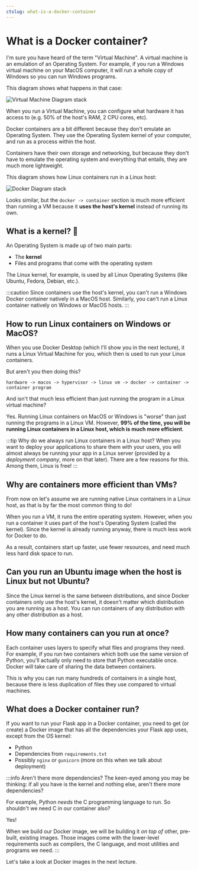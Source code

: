 ```yaml
---
ctslug: what-is-a-docker-container
---
```


# What is a Docker container?

I'm sure you have heard of the term "Virtual Machine". A virtual machine is an emulation of an Operating System. For example, if you run a Windows virtual machine on your MacOS computer, it will run a whole copy of Windows so you can run Windows programs.

This diagram shows what happens in that case:

![Virtual Machine Diagram stack](https://res.cloudinary.com/teclado/image/upload/v1689180716/courses/rest-apis-flask-python/vm.drawio_nlrxmx.png)

When you run a Virtual Machine, you can configure what hardware it has access to (e.g. 50% of the host's RAM, 2 CPU cores, etc).

Docker containers are a bit different because they don't emulate an Operating System. They use the Operating System kernel of your computer, and run as a process within the host.

Containers have their own storage and networking, but because they don't have to emulate the operating system and everything that entails, they are much more lightweight.

This diagram shows how Linux containers run in a Linux host:

![Docker Diagram stack](https://res.cloudinary.com/teclado/image/upload/v1689180716/courses/rest-apis-flask-python/docker-linux.drawio_ebvff5.png)

Looks similar, but the `docker -> container` section is much more efficient than running a VM because it **uses the host's kernel** instead of running its own.

## What is a kernel? 🍿

An Operating System is made up of two main parts:

- The **kernel**
- Files and programs that come with the operating system

The Linux kernel, for example, is used by all Linux Operating Systems (like Ubuntu, Fedora, Debian, etc.).

:::caution
Since containers use the host's kernel, you can't run a Windows Docker container natively in a MacOS host. Similarly, you can't run a Linux container natively on Windows or MacOS hosts.
:::

## How to run Linux containers on Windows or MacOS?

When you use Docker Desktop (which I'll show you in the next lecture), it runs a Linux Virtual Machine for you, which then is used to run your Linux containers.

But aren't you then doing this?

```
hardware -> macos -> hypervisor -> linux vm -> docker -> container -> container program
```

And isn't that much less efficient than just running the program in a Linux virtual machine?

Yes. Running Linux containers on MacOS or Windows is "worse" than just running the programs in a Linux VM. However, **99% of the time, you will be running Linux containers in a Linux host, which is much more efficient**.

:::tip Why do we always run Linux containers in a Linux host?
When you want to deploy your applications to share them with your users, you will almost always be running your app in a Linux server (provided by a _deployment company_, more on that later). There are a few reasons for this. Among them, Linux is free!
:::

## Why are containers more efficient than VMs?

From now on let's assume we are running native Linux containers in a Linux host, as that is by far the most common thing to do!

When you run a VM, it runs the entire operating system. However, when you run a container it uses part of the host's Operating System (called the kernel). Since the kernel is already running anyway, there is much less work for Docker to do.

As a result, containers start up faster, use fewer resources, and need much less hard disk space to run.

## Can you run an Ubuntu image when the host is Linux but not Ubuntu?

Since the Linux kernel is the same between distributions, and since Docker containers only use the host's kernel, it doesn't matter which distribution you are running as a host. You can run containers of any distribution with any other distribution as a host.

## How many containers can you run at once?

Each container uses layers to specify what files and programs they need. For example, if you run two containers which both use the same version of Python, you'll actually only need to store that Python executable once. Docker will take care of sharing the data between containers.

This is why you can run many hundreds of containers in a single host, because there is less duplication of files they use compared to virtual machines.

## What does a Docker container run?

If you want to run your Flask app in a Docker container, you need to get (or create) a Docker image that has all the dependencies your Flask app uses, except from the OS kernel:

- Python
- Dependencies from `requirements.txt`
- Possibly `nginx` or `gunicorn` (more on this when we talk about deployment)

:::info Aren't there more dependencies?
The keen-eyed among you may be thinking: if all you have is the kernel and nothing else, aren't there more dependencies?

For example, Python _needs_ the C programming language to run. So shouldn't we need C in our container also?

Yes!

When we build our Docker image, we will be building it _on top of_ other, pre-built, existing images. Those images come with the lower-level requirements such as compilers, the C language, and most utilities and programs we need.
:::

Let's take a look at Docker images in the next lecture.